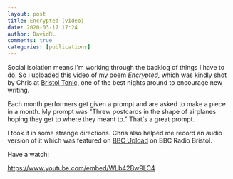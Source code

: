 ```yaml
---  
layout: post  
title: Encrypted (video)  
date: 2020-03-17 17:24  
author: DavidRL  
comments: true  
categories: [publications]  
---  
```

Social isolation means I'm working through the backlog of things I have to do. So I uploaded this video of my poem *Encrypted,* which was kindly shot by Chris at <a href="https://www.facebook.com/BristolTonic">Bristol Tonic,</a> one of the best nights around to encourage new writing.  

Each month performers get given a prompt and are asked to make a piece in a month. My prompt was "Threw postcards in the shape of airplanes hoping they get to where they meant to." That's a great prompt.  

I took it in some strange directions. Chris also helped me record an audio version of it which was featured on <a href="https://www.bbc.co.uk/programmes/p07xtgyr">BBC Upload</a> on BBC Radio Bristol.  

Have a watch:  

https://www.youtube.com/embed/WLb42Bw9LC4
